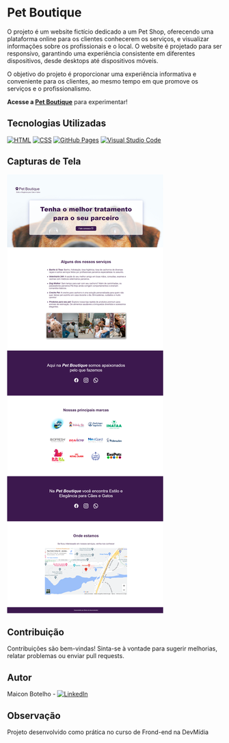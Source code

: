 # Pet Boutique

O projeto é um website fictício dedicado a um Pet Shop, oferecendo uma plataforma online para os clientes conhecerem os serviços,
e visualizar informações sobre os profissionais e o local. O website é projetado para ser responsivo, 
garantindo uma experiência consistente em diferentes dispositivos, desde desktops até dispositivos móveis.

O objetivo do projeto é proporcionar uma experiência informativa e conveniente para os clientes, 
ao mesmo tempo em que promove os serviços e o profissionalismo.

**Acesse a [Pet Boutique](https://selletesmalteria.com.br/)** para experimentar!

## Tecnologias Utilizadas

[![HTML](https://img.shields.io/badge/HTML-5-orange)](https://www.w3.org/html/)
[![CSS](https://img.shields.io/badge/CSS-3-blue)](https://www.w3.org/Style/CSS/)
[![GitHub Pages](https://img.shields.io/badge/GitHub_Pages-Deployed-brightgreen)](https://appcronometro.maiconbotelho.com.br/)
[![Visual Studio Code](https://img.shields.io/badge/Visual_Studio_Code-IDE-blue?logo=visual-studio-code)](https://code.visualstudio.com/)

## Capturas de Tela

![Captura de Tela 1](https://raw.githubusercontent.com/maiconsbotelho/Pet_boutique/main/assets/Screenshort/layout-pet-boutique.png)

## Contribuição

Contribuições são bem-vindas! Sinta-se à vontade para sugerir melhorias, relatar problemas ou enviar pull requests.

## Autor

Maicon Botelho - [![LinkedIn](https://img.shields.io/badge/LinkedIn-Maicon_Botelho-blue)](https://www.linkedin.com/in/maiconbotelho/)

## Observação

Projeto desenvolvido como prática no curso de Frond-end na DevMídia

